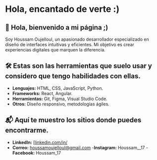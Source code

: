 # Hola, encantado de verte :)

## 🌟 Hola, bienvenido a mi página ;)
Soy Houssam Oujelloul, un apasionado desarrollador especializado en diseño de interfaces intuitivas y eficientes. Mi objetivo es crear experiencias digitales que marquen la diferencia.

## 🛠️ Estas son las herramientas que suelo usar y considero que tengo habilidades con ellas.
- **Lenguajes:** HTML, CSS, JavaScript, Python.
- **Frameworks:** React, Angular.
- **Herramientas:** Git, Figma, Visual Studio Code.
- **Otros:** Diseño responsivo, metodologías ágiles.

## 📬 Aquí te muestro los sitios donde puedes encontrarme.
- **LinkedIn:** [[linkedin.com/in/](https://linkedin.com/in/juangarcia](https://www.linkedin.com/in/houssam-oujelloul-587336313/))
- **Correo:** houssamoujelloul@gmail.com
-**Instagram:** Houssam__17
-**Facebook:** Houssam_17
